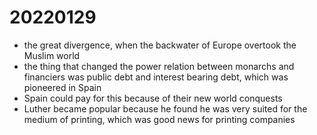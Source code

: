 # 20220129

-   the great divergence, when the backwater of Europe overtook the Muslim world
-   the thing that changed the power relation between monarchs and financiers was public debt and interest bearing debt, which was pioneered in Spain
-   Spain could pay for this because of their new world conquests
-   Luther became popular because he found he was very suited for the medium of printing, which was good news for printing companies

